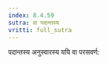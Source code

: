 ```yaml
---
index: 8.4.59
sutra: वा पदान्तस्य
vritti: full_sutra
---
```


पदान्तस्य अनुस्वारस्य ययि वा परसवर्ण: 